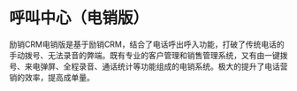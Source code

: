 # 呼叫中心（电销版）

励销CRM电销版是基于励销CRM，结合了电话呼出呼入功能，打破了传统电话的手动拨号、无法录音的弊端。既有专业的客户管理和销售管理系统，又有由一键拨号、来电弹屏、全程录音、通话统计等功能组成的电销系统。极大的提升了电话营销的效率，提高成单量。

